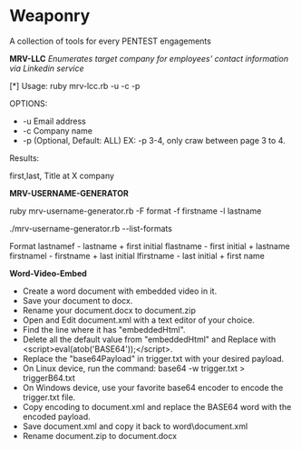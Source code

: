 # Weaponry
A collection of tools for every PENTEST engagements

**MRV-LLC**
*Enumerates target company for employees' contact information via Linkedin service*

[*] Usage:
ruby mrv-lcc.rb -u <username> -c <company name> -p <optional>

OPTIONS:
- -u      Email address
- -c      Company name
- -p      (Optional, Default: ALL) EX: -p 3-4, only craw between page 3 to 4.
   
Results:

first,last, Title at X company

**MRV-USERNAME-GENERATOR**

ruby mrv-username-generator.rb -F format -f firstname -l lastname

./mrv-username-generator.rb --list-formats

Format
lastnamef - lastname + first initial
flastname - first initial + lastname
firstnamel - firstname + last initial
lfirstname - last initial + first name

**Word-Video-Embed**

- Create a word document with embedded video in it.
- Save your document to docx.
- Rename your document.docx to document.zip
- Open and Edit document.xml with a text editor of your choice.
- Find the line where it has "embeddedHtml".
- Delete all the default value from "embeddedHtml" and Replace with &lt;script&gt;eval(atob('BASE64'));&lt;/script&gt;.
- Replace the "base64Payload" in trigger.txt with your desired payload.
- On Linux device, run the command: base64 -w trigger.txt > triggerB64.txt
- On Windows device, use your favorite base64 encoder to encode the trigger.txt file. 
- Copy encoding to document.xml and replace the BASE64 word with the encoded payload. 
- Save document.xml and copy it back to word\document.xml 
- Rename document.zip to document.docx 
